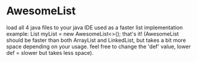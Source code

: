 # AwesomeList
load all 4 java files to your java IDE
used as a faster list implementation
example:
List<Integer> myList = new AwesomeList<>();
that's it! 
(AwesomeList should be faster than both ArrayList and LinkedList,
but takes a bit more space depending on your usage.
feel free to change the 'def' value, lower def = slower but takes less space).
